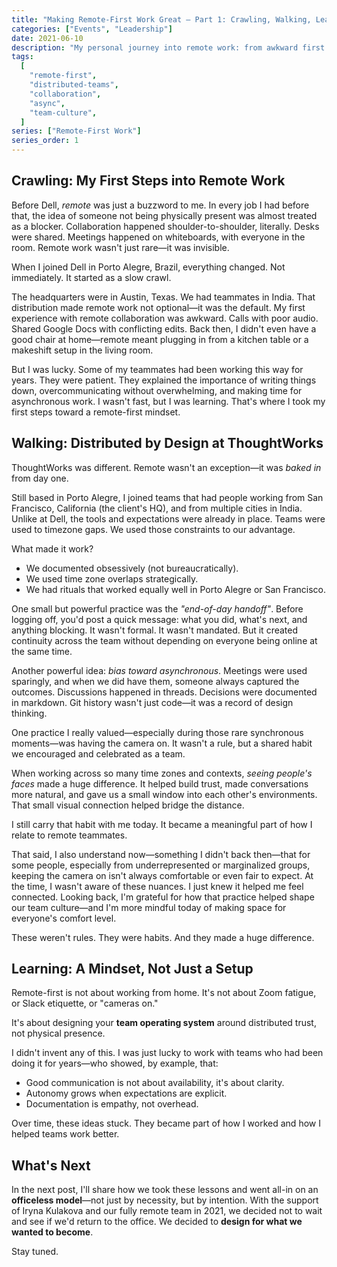 ```yaml
---
title: "Making Remote-First Work Great — Part 1: Crawling, Walking, Learning"
categories: ["Events", "Leadership"]
date: 2021-06-10
description: "My personal journey into remote work: from awkward first steps at Dell to embracing a remote-first mindset at ThoughtWorks."
tags:
  [
    "remote-first",
    "distributed-teams",
    "collaboration",
    "async",
    "team-culture",
  ]
series: ["Remote-First Work"]
series_order: 1
---
```


## Crawling: My First Steps into Remote Work

Before Dell, _remote_ was just a buzzword to me. In every job I had before that, the idea of someone not being physically present was almost treated as a blocker. Collaboration happened shoulder-to-shoulder, literally. Desks were shared. Meetings happened on whiteboards, with everyone in the room. Remote work wasn't just rare—it was invisible.

When I joined Dell in Porto Alegre, Brazil, everything changed. Not immediately. It started as a slow crawl.

The headquarters were in Austin, Texas. We had teammates in India. That distribution made remote work not optional—it was the default. My first experience with remote collaboration was awkward. Calls with poor audio. Shared Google Docs with conflicting edits. Back then, I didn't even have a good chair at home—remote meant plugging in from a kitchen table or a makeshift setup in the living room.

But I was lucky. Some of my teammates had been working this way for years. They were patient. They explained the importance of writing things down, overcommunicating without overwhelming, and making time for asynchronous work. I wasn't fast, but I was learning. That's where I took my first steps toward a remote-first mindset.

## Walking: Distributed by Design at ThoughtWorks

ThoughtWorks was different. Remote wasn't an exception—it was _baked in_ from day one.

Still based in Porto Alegre, I joined teams that had people working from San Francisco, California (the client's HQ), and from multiple cities in India. Unlike at Dell, the tools and expectations were already in place. Teams were used to timezone gaps. We used those constraints to our advantage.

What made it work?

- We documented obsessively (not bureaucratically).
- We used time zone overlaps strategically.
- We had rituals that worked equally well in Porto Alegre or San Francisco.

One small but powerful practice was the _"end-of-day handoff"_. Before logging off, you'd post a quick message: what you did, what's next, and anything blocking. It wasn't formal. It wasn't mandated. But it created continuity across the team without depending on everyone being online at the same time.

Another powerful idea: _bias toward asynchronous_. Meetings were used sparingly, and when we did have them, someone always captured the outcomes. Discussions happened in threads. Decisions were documented in markdown. Git history wasn't just code—it was a record of design thinking.

One practice I really valued—especially during those rare synchronous moments—was having the camera on. It wasn't a rule, but a shared habit we encouraged and celebrated as a team.

When working across so many time zones and contexts, _seeing people's faces_ made a huge difference. It helped build trust, made conversations more natural, and gave us a small window into each other's environments. That small visual connection helped bridge the distance.

I still carry that habit with me today. It became a meaningful part of how I relate to remote teammates.

That said, I also understand now—something I didn't back then—that for some people, especially from underrepresented or marginalized groups, keeping the camera on isn't always comfortable or even fair to expect. At the time, I wasn't aware of these nuances. I just knew it helped me feel connected. Looking back, I'm grateful for how that practice helped shape our team culture—and I'm more mindful today of making space for everyone's comfort level.

These weren't rules. They were habits. And they made a huge difference.

## Learning: A Mindset, Not Just a Setup

Remote-first is not about working from home. It's not about Zoom fatigue, or Slack etiquette, or "cameras on."

It's about designing your **team operating system** around distributed trust, not physical presence.

I didn't invent any of this. I was just lucky to work with teams who had been doing it for years—who showed, by example, that:

- Good communication is not about availability, it's about clarity.
- Autonomy grows when expectations are explicit.
- Documentation is empathy, not overhead.

Over time, these ideas stuck. They became part of how I worked and how I helped teams work better.

## What's Next

In the next post, I'll share how we took these lessons and went all-in on an **officeless model**—not just by necessity, but by intention. With the support of Iryna Kulakova and our fully remote team in 2021, we decided not to wait and see if we'd return to the office. We decided to **design for what we wanted to become**.

Stay tuned.
